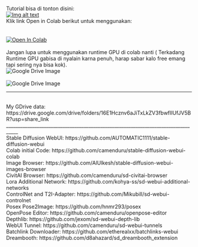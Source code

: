 Tutorial bisa di tonton disini:
<br />
[![Img alt text](https://drive.google.com/uc?id=1eWl8hogl4Vd9oS5PHdAMl4LpynB66GiG)](https://www.youtube.com/watch?v=xwS-wz5YnzM)
<br />
Klik link Open in Colab berikut untuk menggunakan:
<br />
<br />
<br />
<a href="https://colab.research.google.com/github/aikazu/vystmedia-sdwebui-collab/blob/main/Stable_Diffusion_Vystmedia.ipynb" target="_parent"><img src="https://colab.research.google.com/assets/colab-badge.svg" alt="Open In Colab"/></a>
<br />
<br />
Jangan lupa untuk menggunakan runtime GPU di colab nanti ( Terkadang Runtime GPU gabisa di nyalain karna penuh, harap sabar kalo free emang tapi sering nya bisa kok).
<br />
<img src="https://drive.google.com/uc?id=1NRMmPmL-yHZQ9L2Yk-mjN0kFjAk7ez8I" alt="Google Drive Image" />
<br />
<br />
<img src="https://drive.google.com/uc?id=1jSbqasBsftzv5wgWeX3Ray5siujYuvMY" alt="Google Drive Image" />
___________________________________________________________________________________
<br />
My GDrive data: https://drive.google.com/drive/folders/16E1Hcznv6aJiTxLkZV3fbwfIIUfJV5BR?usp=share_link
___________________________________________________________________________________
<br />
Stable Diffusion WebUI: https://github.com/AUTOMATIC1111/stable-diffusion-webui
<br />
Colab initial Code: https://github.com/camenduru/stable-diffusion-webui-colab
<br />
Image Browser: https://github.com/AlUlkesh/stable-diffusion-webui-images-browser
<br />
CivitAI Browser: https://github.com/camenduru/sd-civitai-browser
<br />
Lora Additional Network: https://github.com/kohya-ss/sd-webui-additional-networks
<br />
ControlNet and T2I-Adapter: https://github.com/Mikubill/sd-webui-controlnet
<br />
Posex Pose2Image: https://github.com/hnmr293/posex
<br />
OpenPose Editor: https://github.com/camenduru/openpose-editor
<br />
Depthlib: https://github.com/jexom/sd-webui-depth-lib
<br />
WebUI Tunnel: https://github.com/camenduru/sd-webui-tunnels
<br />
Batchlink Downloader: https://github.com/etherealxx/batchlinks-webui
<br />
Dreambooth: https://github.com/d8ahazard/sd_dreambooth_extension
